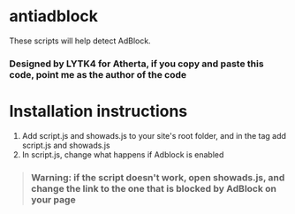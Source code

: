 # antiadblock
These scripts will help detect AdBlock.
### Designed by LYTK4 for Atherta, if you copy and paste this code, point me as the author of the code 


# Installation instructions

1. Add script.js and showads.js to your site's root folder, and in the <head> tag add script.js and showads.js 
2. In script.js, change what happens if Adblock is enabled 


> ### Warning: if the script doesn't work, open showads.js, and change the link to the one that is blocked by AdBlock on your page
